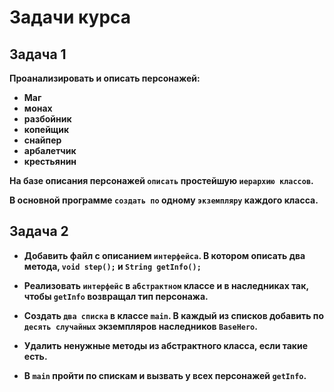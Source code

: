 # Задачи курса

## Задача 1

**Проанализировать и описать персонажей:**

- **Маг**
- **монах**
- **разбойник**
- **копейщик**
- **снайпер**
- **арбалетчик**
- **крестьянин**

**На базе описания персонажей `описать` простейшую `иерархию классов`.** 

**В основной программе `создать по` одному `экземпляру` каждого класса.**

## Задача 2

- **Добавить файл с описанием `интерфейса`. В котором описать два метода, `void step();` и `String getInfo();`** 

- **Реализовать `интерфейс` в `абстрактном` классе и в наследниках так, чтобы `getInfo` возвращал тип персонажа.** 

- **Создать `два списка` в классе `main`. В каждый из списков добавить по `десять случайных` экземпляров наследников `BaseHero`.**

- **Удалить ненужные методы из абстрактного класса, если такие есть.** 

- **В `main` пройти по спискам и вызвать у всех персонажей `getInfo`.**